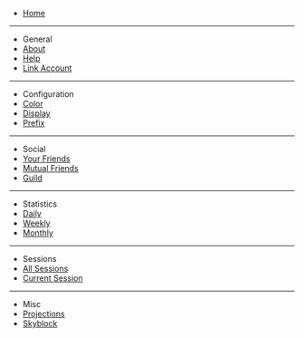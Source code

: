 - [Home](/)
---
- General
- [About](general/about.md)
- [Help](general/help.md)
- [Link Account](general/link.md)
---
- Configuration
- [Color](conf/color.md)
- [Display](conf/display.md)
- [Prefix](conf/prefix.md)
---
- Social
- [Your Friends](social/friends.md)
- [Mutual Friends](social/mutual_friends.md)
- [Guild](social/guild.md)
---
- Statistics
- [Daily](stats/daily.md)
- [Weekly](stats/weekly.md)
- [Monthly](stats/monthly.md)
---
- Sessions
- [All Sessions](sessions/sessions.md)
- [Current Session](sessions/session.md)
---
- Misc
- [Projections](misc/projections.md)
- [Skyblock](misc/skyblock.md)
